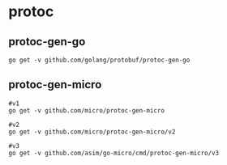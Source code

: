 # protoc

## protoc-gen-go
```
go get -v github.com/golang/protobuf/protoc-gen-go
```

## protoc-gen-micro
```
#v1
go get -v github.com/micro/protoc-gen-micro

#v2
go get -v github.com/micro/protoc-gen-micro/v2

#v3
go get -v github.com/asim/go-micro/cmd/protoc-gen-micro/v3
```